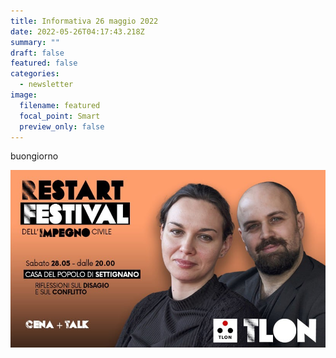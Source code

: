 ```yaml
---
title: Informativa 26 maggio 2022
date: 2022-05-26T04:17:43.218Z
summary: ""
draft: false
featured: false
categories:
  - newsletter
image:
  filename: featured
  focal_point: Smart
  preview_only: false
---
```

buongiorno

![](settignano_tlon.jpg)